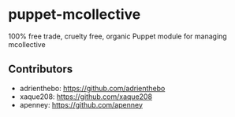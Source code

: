 puppet-mcollective
==================

100% free trade, cruelty free, organic Puppet module for managing mcollective

Contributors
------------

  * adrienthebo: https://github.com/adrienthebo
  * xaque208: https://github.com/xaque208
  * apenney: https://github.com/apenney
